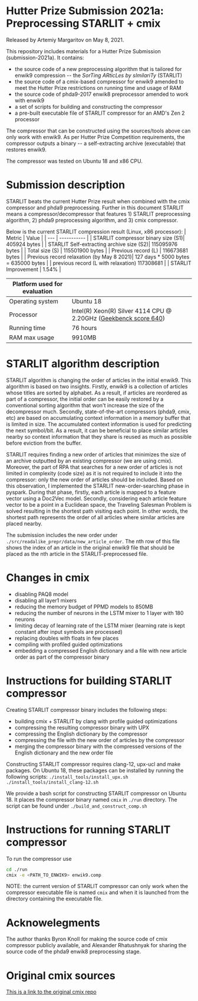 # Hutter Prize Submission 2021a: Preprocessing STARLIT + cmix
Released by Artemiy Margaritov on May 8, 2021.

This repository includes materials for a Hutter Prize Submission (submission-2021a). It contains:
* the source code of a new preprocessing algorithm that is tailored for enwik9 compression -- the _SorTing ARticLes by sImilariTy_ (STARLIT)
* the source code of a cmix-based compressor for enwik9 amended to meet the Hutter Prize restrictions on running time and usage of RAM
* the source code of phda9-2017 enwik8 preprocessor amended to work with enwik9
* a set of scripts for building and constructing the compressor
* a pre-built executable file of STARLIT compressor for an AMD's Zen 2 processor

The compressor that can be constructed using the sources/tools above can only work with enwik9. As per Hutter Prize Competition requirements, the compressor outputs a binary -- a self-extracting archive (executable) that restores enwik9.

The compressor was tested on Ubuntu 18 and x86 CPU. 

# Submission description
STARLIT beats the current Hutter Prize result when combined with the cmix compressor and phda9 preprocessing. Further in this document STARLIT means a compressor/decompressor that features 1) STARLIT preprocessing algorithm, 2) phda9 preprocessing algorithm, and 3) cmix compressor.  

Below is the current STARLIT compression result (Linux, x86 processor):
| Metric | Value |
| --- | ----------- |
| STARLIT compressor binary size (S1)| 405924 bytes |
| STARLIT Self-extracting archive size (S2)| 115095976 bytes |
| Total size (S) | 115501900 bytes |
| Previous record (L) | 116673681 bytes |
| Previous record relaxation (by May 8 2021)| 127 days * 5000 bytes = 635000 bytes |
| previous record (L with relaxation) 117308681 |
| STARLIT Improvement | 1.54% |

| Platform used for evaluation |  |
| --- | ----------- |
| Operating system | Ubuntu 18 |
| Processor | Intel(R) Xeon(R) Silver 4114 CPU @ 2.20GHz ([Geekbenck score 640](https://browser.geekbench.com/processors/intel-xeon-silver-4114))
| Running time | 76 hours |
| RAM max usage | 9910MB |

# STARLIT algorithm description
STARLIT algorithm is changing the order of articles in the initial enwik9. This algorithm is based on two insights. Firstly, enwik9 is a collection of articles whose titles are sorted by alphabet. As a result, if articles are reordered as part of a compressor, the initial order can be easily restored by a conventional sorting algorithm that won't increase the size of the decompressor much. Secondly, state-of-the-art compressors (phda9, cmix, etc) are based on accumulating context information in a memory buffer that is limited in size. The accumulated context information is used for predicting the next symbol/bit. As a result, it can be beneficial to place similar articles nearby so context information that they share is reused as much as possible before eviction from the buffer.

STARLIT requires finding a new order of articles that minimizes the size of an archive outputted by an existing compressor (we are using cmix). Moreover, the part of RPA that searches for a new order of articles is not limited in complexity (code size) as it is not required to include it into the compressor: only the new order of articles should be included. Based on this observation, I implemented the STARLIT new-order-searching phase in pyspark. During that phase, firstly, each article is mapped to a feature vector using a Doc2Vec model. Secondly, considering each article feature vector to be a point in a Euclidean space, the Traveling Salesman Problem is solved resulting in the shortest path visiting each point. In other words, the shortest path represents the order of all articles where similar articles are placed nearby. 

The submission includes the new order under `./src/readalike_prepr/data/new_article_order`. The nth row of this file shows the index of an article in the original enwik9 file that should be placed as the nth article in the STARLIT-preprocessed file. 

# Changes in cmix
* disabling PAQ8 model
* disabling all layer1 mixers
* reducing the memory budget of PPMD models to 850MB 
* reducing the number of neurons in the LSTM mixer to 1 layer with 180 neurons
* limiting decay of learning rate of the LSTM mixer (learning rate is kept constant after input symbols are processed)
* replacing doubles with floats in few places 
* compiling with profiled guided optimizations
* embedding a compressed English dictionary and a file with new article order as part of the compressor binary

# Instructions for building STARLIT compressor
Creating STARLIT compressor binary includes the following steps:
* building cmix + STARLIT by clang with profile guided optimizations
* compressing the resulting compressor binary with UPX
* compressing the English dictionary by the compressor
* compressing the file with the new order of articles by the compressor
* merging the compressor binary with the compressed versions of the English dictionary and the new order file 

Constructing STARLIT compressor requires clang-12, upx-ucl and make packages. On Ubuntu 18, these packages can be installed by running the following scripts:
`./install_tools/install_upx.sh`
`./install_tools/install_clang-12.sh`

We provide a bash script for constructing STARLIT compressor on Ubuntu 18. It places the compressor binary named `cmix` in `./run` directory. The script can be found under
`./build_and_construct_comp.sh`

# Instructions for running STARLIT compressor
To run the compressor use
```bash
cd ./run
cmix -e <PATH_TO_ENWIK9> enwik9.comp
```
NOTE: the current version of STARLIT compressor can only work when the compressor executable file is named `cmix` and when it is launched from the directory containing the executable file.

# Acknowelegments
The author thanks Byron Knoll for making the source code of cmix compressor publicly available, and Alexander Rhatushnyak for sharing the source code of the phda9 enwik8 preprocessing stage.

# Original cmix sources 
[This is a link to the original cmix repo](https://github.com/byronknoll/cmix)
